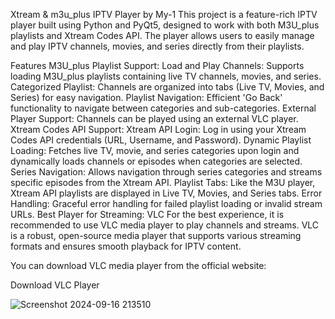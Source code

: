 Xtream & m3u_plus IPTV Player by My-1
This project is a feature-rich IPTV player built using Python and PyQt5, designed to work with both M3U_plus playlists and Xtream Codes API. The player allows users to easily manage and play IPTV channels, movies, and series directly from their playlists.

Features
M3U_plus Playlist Support:
Load and Play Channels: Supports loading M3U_plus playlists containing live TV channels, movies, and series.
Categorized Playlist: Channels are organized into tabs (Live TV, Movies, and Series) for easy navigation.
Playlist Navigation: Efficient 'Go Back' functionality to navigate between categories and sub-categories.
External Player Support: Channels can be played using an external VLC player.
Xtream Codes API Support:
Xtream API Login: Log in using your Xtream Codes API credentials (URL, Username, and Password).
Dynamic Playlist Loading: Fetches live TV, movie, and series categories upon login and dynamically loads channels or episodes when categories are selected.
Series Navigation: Allows navigation through series categories and streams specific episodes from the Xtream API.
Playlist Tabs: Like the M3U player, Xtream API playlists are displayed in Live TV, Movies, and Series tabs.
Error Handling: Graceful error handling for failed playlist loading or invalid stream URLs.
Best Player for Streaming: VLC
For the best experience, it is recommended to use VLC media player to play channels and streams. VLC is a robust, open-source media player that supports various streaming formats and ensures smooth playback for IPTV content.

You can download VLC media player from the official website:

Download VLC Player


![Screenshot 2024-09-16 213510](https://github.com/user-attachments/assets/26320dd3-87d4-4885-96f4-d774b10d384f)
